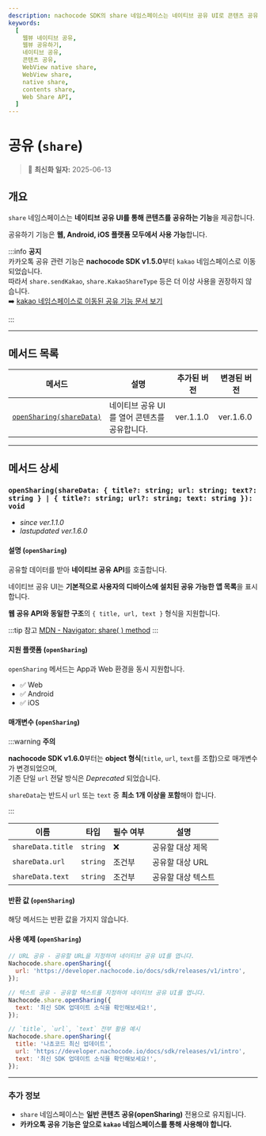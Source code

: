 ```yaml
---
description: nachocode SDK의 share 네임스페이스는 네이티브 공유 UI로 콘텐츠 공유 기능을 손쉽게 제공합니다.
keywords:
  [
    웹뷰 네이티브 공유,
    웹뷰 공유하기,
    네이티브 공유,
    콘텐츠 공유,
    WebView native share,
    WebView share,
    native share,
    contents share,
    Web Share API,
  ]
---
```


# 공유 (`share`)

> 🔔 **최신화 일자:** 2025-06-13

## **개요**

`share` 네임스페이스는 **네이티브 공유 UI를 통해 콘텐츠를 공유하는 기능**을 제공합니다.

공유하기 기능은 **웹, Android, iOS 플랫폼 모두에서 사용 가능**합니다.

:::info **공지**  
카카오톡 공유 관련 기능은 **nachocode SDK v1.5.0**부터 `kakao` 네임스페이스로 이동되었습니다.  
따라서 `share.sendKakao`, `share.KakaoShareType` 등은 더 이상 사용을 권장하지 않습니다.  
➡️ [kakao 네임스페이스로 이동된 공유 기능 문서 보기](./kakao#sharetype-kakaosharetype-data-kakaosharecustom--kakaosharescrap-callback-result-kakaoshareresult--void-void)

:::

---

## **메서드 목록**

| 메서드                                                                                                                              | 설명                                         | 추가된 버전 | 변경된 버전 |
| ----------------------------------------------------------------------------------------------------------------------------------- | -------------------------------------------- | ----------- | ----------- |
| [`openSharing(shareData)`](#opensharingsharedata--title-string-url-string-text-string----title-string-url-string-text-string--void) | 네이티브 공유 UI를 열어 콘텐츠를 공유합니다. | ver.1.1.0   | ver.1.6.0   |

---

## **메서드 상세**

### **`openSharing(shareData: { title?: string; url: string; text?: string } | { title?: string; url?: string; text: string }): void`**

- _since ver.1.1.0_
- _lastupdated ver.1.6.0_

#### 설명 (`openSharing`)

공유할 데이터를 받아 **네이티브 공유 API**를 호출합니다.

네이티브 공유 UI는 **기본적으로 사용자의 디바이스에 설치된 공유 가능한 앱 목록**을 표시합니다.

**웹 공유 API와 동일한 구조**의 `{ title, url, text }` 형식을 지원합니다.

:::tip 참고
[MDN - Navigator: share( ) method](https://developer.mozilla.org/en-US/docs/Web/API/Navigator/share)
:::

#### 지원 플랫폼 (`openSharing`)

`openSharing` 메서드는 App과 Web 환경을 동시 지원합니다.

- ✅ Web
- ✅ Android
- ✅ iOS

#### 매개변수 (`openSharing`)

:::warning **주의**

**nachocode SDK v1.6.0**부터는 **object 형식**(`title`, `url`, `text`를 조합)으로 매개변수가 변경되었으며,  
기존 단일 `url` 전달 방식은 _Deprecated_ 되었습니다.

`shareData`는 반드시 `url` 또는 `text` 중 **최소 1개 이상을 포함**해야 합니다.

:::

| 이름              | 타입     | 필수 여부 | 설명               |
| ----------------- | -------- | --------- | ------------------ |
| `shareData.title` | `string` | ❌        | 공유할 대상 제목   |
| `shareData.url`   | `string` | 조건부    | 공유할 대상 URL    |
| `shareData.text`  | `string` | 조건부    | 공유할 대상 텍스트 |

#### 반환 값 (`openSharing`)

해당 메서드는 반환 값을 가지지 않습니다.

#### 사용 예제 (`openSharing`)

```javascript
// URL 공유 - 공유할 URL을 지정하여 네이티브 공유 UI를 엽니다.
Nachocode.share.openSharing({
  url: 'https://developer.nachocode.io/docs/sdk/releases/v1/intro',
});
```

```javascript
// 텍스트 공유 - 공유할 텍스트를 지정하여 네이티브 공유 UI를 엽니다.
Nachocode.share.openSharing({
  text: '최신 SDK 업데이트 소식을 확인해보세요!',
});
```

```javascript
// `title`, `url`, `text` 전부 활용 예시
Nachocode.share.openSharing({
  title: '나쵸코드 최신 업데이트',
  url: 'https://developer.nachocode.io/docs/sdk/releases/v1/intro',
  text: '최신 SDK 업데이트 소식을 확인해보세요!',
});
```

---

### **추가 정보**

- `share` 네임스페이스는 **일반 콘텐츠 공유(openSharing)** 전용으로 유지됩니다.
- **카카오톡 공유 기능은 앞으로 `kakao` 네임스페이스를 통해 사용해야 합니다.**
